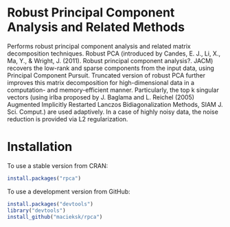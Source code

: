 # Robust Principal Component Analysis and Related Methods
Performs robust principal component analysis and related matrix decomposition techniques. Robust PCA (introduced by Candes, E. J., Li, X., Ma, Y., & Wright, J. (2011). Robust principal component analysis?. JACM) recovers the low-rank and sparse components from the input data, using Principal Component Pursuit. Truncated version of robust PCA further improves this matrix decomposition for high-dimensional data in a computation- and memory-efficient manner. Particularly, the top k singular vectors (using irlba proposed by J. Baglama and L. Reichel (2005) Augmented Implicitly Restarted Lanczos Bidiagonalization Methods, SIAM J. Sci. Comput.) are used adaptively. In a case of highly noisy data, the noise reduction is provided via L2 regularization.

# Installation

To use a stable version from CRAN:
```R
install.packages("rpca")
```

To use a development version from GitHub:
```R
install.packages("devtools")
library("devtools")
install_github("macieksk/rpca")
```
